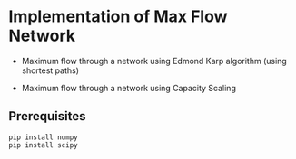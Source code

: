 # Implementation of Max Flow Network

* Maximum flow through a network using Edmond Karp algorithm (using shortest paths)

* Maximum flow through a network using Capacity Scaling

## Prerequisites

```
pip install numpy
pip install scipy
```
